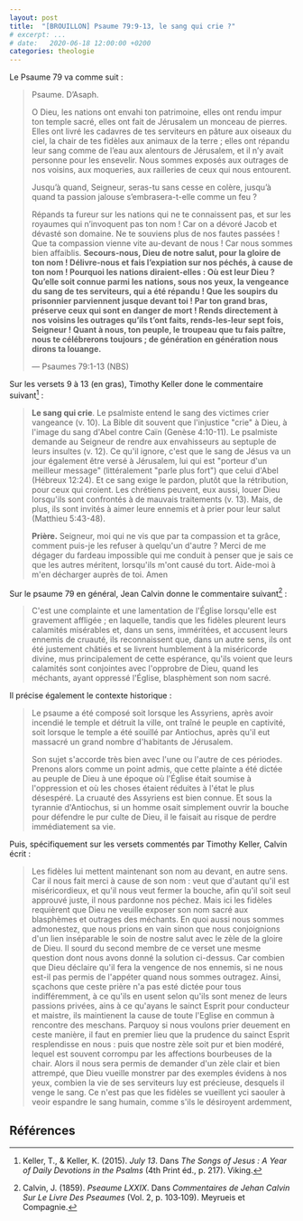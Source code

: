```yaml
---
layout: post
title:  "[BROUILLON] Psaume 79:9-13, le sang qui crie ?"
# excerpt: ...
# date:   2020-06-18 12:00:00 +0200
categories: theologie
---
```


Le Psaume 79 va comme suit :

> Psaume. D’Asaph.
>
> O Dieu, les nations ont envahi ton patrimoine, elles ont rendu impur ton temple sacré, elles ont fait de Jérusalem un monceau de pierres. Elles ont livré les cadavres de tes serviteurs en pâture aux oiseaux du ciel, la chair de tes fidèles aux animaux de la terre ; elles ont répandu leur sang comme de l’eau aux alentours de Jérusalem, et il n’y avait personne pour les ensevelir. Nous sommes exposés aux outrages de nos voisins, aux moqueries, aux railleries de ceux qui nous entourent.
>
> Jusqu’à quand, Seigneur, seras-tu sans cesse en colère, jusqu’à quand ta passion jalouse s’embrasera-t-elle comme un feu ?
>
> Répands ta fureur sur les nations qui ne te connaissent pas, et sur les royaumes qui n’invoquent pas ton nom ! Car on a dévoré Jacob et dévasté son domaine. Ne te souviens plus de nos fautes passées ! Que ta compassion vienne vite au-devant de nous ! Car nous sommes bien affaiblis. **Secours-nous, Dieu de notre salut, pour la gloire de ton nom ! Délivre-nous et fais l’expiation sur nos péchés, à cause de ton nom ! Pourquoi les nations diraient-elles : Où est leur Dieu ? Qu’elle soit connue parmi les nations, sous nos yeux, la vengeance du sang de tes serviteurs, qui a été répandu ! Que les soupirs du prisonnier parviennent jusque devant toi ! Par ton grand bras, préserve ceux qui sont en danger de mort ! Rends directement à nos voisins les outrages qu’ils t’ont faits, rends-les-leur sept fois, Seigneur ! Quant à nous, ton peuple, le troupeau que tu fais paître, nous te célébrerons toujours ; de génération en génération nous dirons ta louange.**
>
> — Psaumes 79:1-13 (NBS)

Sur les versets 9 à 13 (en gras), Timothy Keller done le commentaire suivant[^keller_psalms] :

> **Le sang qui crie**. Le psalmiste entend le sang des victimes crier vangeance (v. 10). La Bible dit souvent que l'injustice "crie" à Dieu, à l'image du sang d'Abel contre Caïn (Genèse 4:10-11). Le psalmiste demande au Seigneur de rendre aux envahisseurs au septuple de leurs insultes (v. 12). Ce qu'il ignore, c'est que le sang de Jésus va un jour également être versé à Jérusalem, lui qui est "porteur d'un meilleur message" (littéralement "parle plus fort") que celui d'Abel (Hébreux 12:24). Et ce sang exige le pardon, plutôt que la rétribution, pour ceux qui croient. Les chrétiens peuvent, eux aussi, louer Dieu lorsqu'ils sont confrontés à de mauvais traitements (v. 13). Mais, de plus, ils sont invités à aimer leure ennemis et à prier pour leur salut (Matthieu 5:43-48).
>
> **Prière.** Seigneur, moi qui ne vis que par ta compassion et ta grâce, comment puis-je les refuser à quelqu'un d'autre ? Merci de me dégager du fardeau impossible qui me conduit à penser que je sais ce que les autres méritent, lorsqu'ils m'ont causé du tort. Aide-moi à m'en décharger auprès de toi. Amen


Sur le psaume 79 en général, Jean Calvin donne le commentaire suivant[^calvin_psaumes_2] :

> C'est une complainte et une lamentation de l'Église lorsqu'elle est gravement affligée ; en laquelle, tandis que les fidèles pleurent leurs calamités misérables et, dans un sens, imméritées, et accusent leurs ennemis de cruauté, ils reconnaissent que, dans un autre sens, ils ont été justement châtiés et se livrent humblement à la miséricorde divine, mus principalement de cette espérance, qu'ils voient que leurs calamités sont conjointes avec l'opprobre de Dieu, quand les méchants, ayant oppressé l'Église, blasphèment son nom sacré.

Il précise également le contexte historique :

> Le psaume a été composé soit lorsque les Assyriens, après avoir incendié le temple et détruit la ville, ont traîné le peuple en captivité, soit lorsque le temple a été souillé par Antiochus, après qu'il eut massacré un grand nombre d'habitants de Jérusalem.
>
> Son sujet s'accorde très bien avec l'une ou l'autre de ces périodes. Prenons alors comme un point admis, que cette plainte a été dictée au peuple de Dieu à une époque où l'Église était soumise à l'oppression et où les choses étaient réduites à l'état le plus désespéré. La cruauté des Assyriens est bien connue. Et sous la tyrannie d'Antiochus, si un homme osait simplement ouvrir la bouche pour défendre le pur culte de Dieu, il le faisait au risque de perdre immédiatement sa vie.


Puis, spécifiquement sur les versets commentés par Timothy Keller, Calvin écrit :

> Les fidèles lui mettent maintenant son nom au devant, en autre sens. Car il nous fait merci à cause de son nom : veut que d'autant qu'il est miséricordieux, et qu'il nous veut fermer la bouche, afin qu'il soit seul approuvé juste, il nous pardonne nos péchez. Mais ici les fidèles requièrent que Dieu ne veuille exposer son nom sacré aux blasphèmes et outrages des méchants. En quoi aussi nous sommes admonestez, que nous prions en vain sinon que nous conjoignions d'un lien inséparable le soin de nostre salut avec le zèle de la gloire de Dieu. Il sourd du second membre de ce verset une mesme question dont nous avons donné la solution ci-dessus. Car combien que Dieu déclaire qu'il fera la vengence de nos ennemis, si ne nous est-il pas permis de l'appéter quand nous sommes outragez. Ainsi, sçachons que ceste prière
n'a pas esté dictée pour tous indifféremment, à ce qu'ils en usent selon qu'ils sont menez de leurs passions privées, ains à ce qu'ayans le sainct Esprit pour conducteur et maistre, ils maintienent la cause de toute l'Eglise en commun à rencontre des meschans. Parquoy si nous voulons prier deuement en ceste manière, il faut en premier lieu que la prudence du sainct Esprit resplendisse en nous : puis que nostre zèle soit pur et bien modéré, lequel est souvent corrompu par les affections bourbeuses de la chair. Alors il nous sera permis de demander d'un zèle clair et bien attrempé, que Dieu vueille monstrer par des exemples évidens à nos yeux, combien la vie de ses serviteurs luy est précieuse, desquels il venge le sang. Ce n'est pas que les fidèles se vueillent yci saouler à veoir espandre le sang humain, comme s'ils le désiroyent ardemment,


## Références

[^keller_psalms]: Keller, T., & Keller, K. (2015). *July 13*. Dans *The Songs of Jesus : A Year of Daily Devotions in the Psalms* (4th Print éd., p. 217). Viking.

[^calvin_psaumes_2]: Calvin, J. (1859). *Pseaume LXXIX*. Dans *Commentaires de Jehan Calvin Sur Le Livre Des Pseaumes* (Vol. 2, p. 103‑109). Meyrueis et Compagnie.
